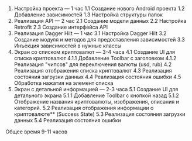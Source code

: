 1. Настройка проекта — 1 час
  1.1 Создание нового Android проекта
  1.2 Добавление зависимостей
  1.3 Настройка структуры папок
2. Реализация API — 2 час
  2.1 Создание модели данных
  2.2 Настройка Retrofit
  2.3 Создание интерфейса API
3. Реализация Dagger Hilt — 1 час
  3.1 Настройка Dagger Hilt
  3.2 Создание модуля и методов для предоставления зависимостей
  3.3 Инъекция зависимостей в нужные классы
4. Экран со списком криптовалют — 3-4 часа
  4.1 Создание UI для списка криптовалют
    4.1.1 Добавление Toolbar с заголовком
    4.1.2 Реализация "чипсов" для переключения валюты (usd, rub)
  4.2 Реализация отображения списка криптовалют
  4.3 Реализация состояния загрузки данных
  4.4 Реализация состояния ошибки
  4.5 Обработка нажатия на элемент списка
5. Экран с детальной информацией — 2-3 часа
  5.1 Создание UI для детального экрана
    5.1.1 Добавление Toolbar с кнопкой назад
    5.1.2 Отображение названия криптовалюты, изображения, описания и категорий.
  5.2 Реализация отображения информации о криптовалюте** (Success State)
  5.3 Реализация состояния загрузки данных
  5.4 Реализация состояния ошибки
   
Общее время 9-11 часов
